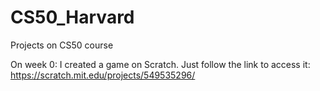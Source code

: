 # CS50_Harvard
Projects on CS50 course

On week 0: I created a game on Scratch. Just follow the link to access it: https://scratch.mit.edu/projects/549535296/
